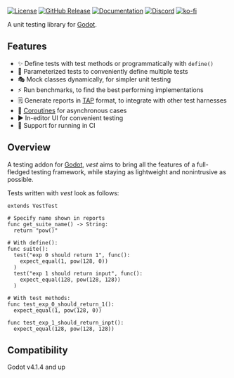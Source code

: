 [![License](https://img.shields.io/github/license/foxssake/vest)](https://github.com/foxssake/vest/blob/main/LICENSE)
[![GitHub Release](https://img.shields.io/github/v/release/foxssake/vest)](https://github.com/foxssake/vest/releases)
[![Documentation](https://img.shields.io/badge/Docs-github.io-blue)](https://foxssake.github.io/vest/)
[![Discord](https://img.shields.io/discord/1253434107656933447?logo=discord&label=Discord)](https://discord.gg/xWGh4GskG5)
[![ko-fi](https://img.shields.io/badge/Support%20on-ko--fi-ff5e5b?logo=ko-fi)](https://ko-fi.com/T6T8WZD0W)

A unit testing library for [Godot].

## Features

* ✨ Define tests with test methods or programmatically with `define()`
* 📝 Parameterized tests to conveniently define multiple tests
* 🎭 Mock classes dynamically, for simpler unit testing
* ⚡ Run benchmarks, to find the best performing implementations
* 🗒️ Generate reports in [TAP] format, to integrate with other test harnesses
* 🔁 [Coroutines] for asynchronous cases
* ▶️ In-editor UI for convenient testing
* 🤖 Support for running in CI

## Overview

A testing addon for [Godot], *vest* aims to bring all the features of a
full-fledged testing framework, while staying as lightweight and nonintrusive
as possible.

Tests written with *vest* look as follows:

```gdscript
extends VestTest

# Specify name shown in reports
func get_suite_name() -> String:
  return "pow()"

# With define():
func suite():
  test("exp 0 should return 1", func():
    expect_equal(1, pow(128, 0))
  )
  test("exp 1 should return input", func():
    expect_equal(128, pow(128, 128))
  )

# With test methods:
func test_exp_0_should_return_1():
  expect_equal(1, pow(128, 0))

func test_exp_1_should_return_inpt():
  expect_equal(128, pow(128, 128))
```


## Compatibility

Godot v4.1.4 and up


[Godot]: https://godotengine.org/
[TAP]: https://testanything.org/
[Coroutines]: https://docs.godotengine.org/en/stable/tutorials/scripting/gdscript/gdscript_basics.html#awaiting-signals-or-coroutines
